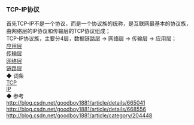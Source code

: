### TCP-IP协议  
首先TCP-IP不是一个协议，而是一个协议族的统称，是互联网最基本的协议族，由网络层的IP协议和传输层的TCP协议组成；    
TCP-IP协议族，主要分4层，数据链路层 → 网络层 → 传输层 → 应用层；  
[应用层](internet_protocol/ApplicationLayer.md)  
[传输层](internet_protocol/TransportLayer.md)  
[网络层](internet_protocol/InternetLayer.md)  
[链路层](internet_protocol/DataLinkLayer.md)  
◆ 词条  
[TCP](internet_protocol/tcp.md)  
[IP](internet_protocol/ip.md)  
◆ 参考  
http://blog.csdn.net/goodboy1881/article/details/665041  
http://blog.csdn.net/goodboy1881/article/details/668556  
http://blog.csdn.net/goodboy1881/article/category/204448  

